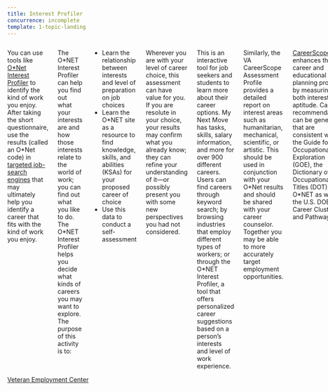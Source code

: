 ```yaml
---
title: Interest Profiler
concurrence: incomplete
template: 1-topic-landing
---
```


<div class="main" role="main" markdown="0">

<div class="section one" markdown="0">
<div class="primary" markdown="0">
<div class="row" markdown="0">
<div class="small-12 columns" markdown="1">

You can use tools like [O&#42;Net Interest Profiler](http://www.mynextmove.org/explore/ip) to identify the kind of work you enjoy. After taking the short questionnaire, use the results (called an O&#42;Net code) in [targeted job-search engines](http://jobcenter.usa.gov/find-a-job) that may ultimately help you identify a career that fits with the kind of work you enjoy.

The O&#42;NET Interest Profiler can help you find out what your interests are and how those interests relate to the world of work; you can find out what you like to do. The O&#42;NET Interest Profiler helps you decide what kinds of careers you may want to explore. The purpose of this activity is to:
- Learn the relationship between interests and level of preparation on job choices
- Learn the O&#42;NET site as a resource to find knowledge, skills, and abilities (KSAs) for your proposed
career of choice
- Use this data to conduct a self-assessment

Wherever you are with your level of career choice, this assessment can have value for you. If you
are resolute in your choice, your results may confirm what you already know; they can refine your
understanding of it—or possibly present you with some new perspectives you had not considered.

This is an interactive tool for job seekers and students to learn more about their career options. My Next Move has tasks, skills, salary information, and more for over 900 different careers. Users can find careers through keyword search; by browsing industries that employ different types of workers; or through the O&#42;NET Interest Profiler, a tool that offers personalized career suggestions based on a person’s interests and level of work experience.

Similarly, the VA CareerScope Assessment Profile provides a detailed report on interest areas such as humanitarian, mechanical, scientific, or artistic. This should be used in conjunction with your O&#42;Net results and should be shared with your career counselor. Together you may be able to more accurately target employment opportunities.

[CareerScope](http://www.benefits.va.gov/gibill/careerscope.asp) enhances the career and educational planning process by measuring both interest and
aptitude. Career recommendations can be generated that are consistent with the Guide for Occupational
Exploration (GOE), the Dictionary of Occupational Titles (DOT), O&#42;NET as well as the U.S. DOE Career
Clusters and Pathways.

The CareerScope self-assessment is designed to measure your aptitudes and interests. After you
complete the assessment, you will use the results as well as other factors to identify potential career
options.

The Department of Veterans Affairs (VA) in partnership with the Vocational Research Institute launched
CareerScope. CareerScope will provide career recommendations that align with your interests and
aptitudes.

CareerScope enhances the career and educational planning process by measuring both interest and aptitude through valid and reliable assessment tasks. CareerScope will identify your attraction to careers as they relate to the U.S. Department of Labor’s Interest Areas. It measures aptitudes that are most critical for today’s high growth and high replacement occupations through 2016. It includes a 12-scale interest inventory and a seven-part aptitude battery.

</div>
</div>
</div>

</div>

<div class="action-bar">
  <div class="row">
    <div class="small-12 columns">
      <a class="usa-button-primary" href="https://www.vets.gov/veterans-employment-center/">Veteran Employment Center</a>
    </div>
  </div>
</div>
